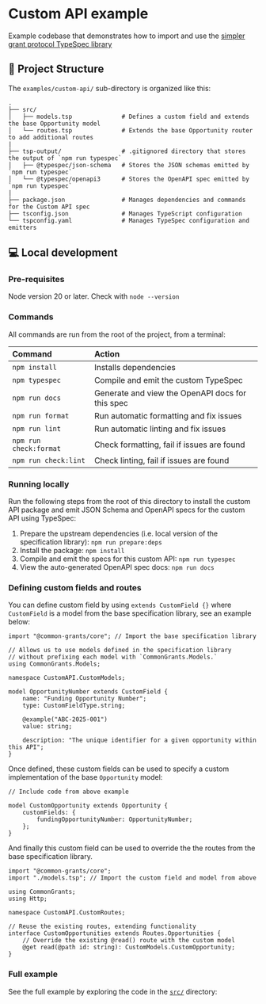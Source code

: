 # Custom API example

Example codebase that demonstrates how to import and use the [simpler grant protocol TypeSpec library](../../specs/)

## 🚀 Project Structure

The `examples/custom-api/` sub-directory is organized like this:

```
.
├── src/
│   ├── models.tsp              # Defines a custom field and extends the base Opportunity model
│   └── routes.tsp              # Extends the base Opportunity router to add additional routes
|
├── tsp-output/                 # .gitignored directory that stores the output of `npm run typespec`
│   ├── @typespec/json-schema   # Stores the JSON schemas emitted by `npm run typespec`
│   └── @typespec/openapi3      # Stores the OpenAPI spec emitted by `npm run typespec`
|
├── package.json                # Manages dependencies and commands for the Custom API spec
├── tsconfig.json               # Manages TypeScript configuration
└── tspconfig.yaml              # Manages TypeSpec configuration and emitters
```

## 💻 Local development

### Pre-requisites

Node version 20 or later. Check with `node --version`

### Commands

All commands are run from the root of the project, from a terminal:

| Command                | Action                                           |
| :--------------------- | :----------------------------------------------- |
| `npm install`          | Installs dependencies                            |
| `npm typespec`         | Compile and emit the custom TypeSpec             |
| `npm run docs`         | Generate and view the OpenAPI docs for this spec |
| `npm run format`       | Run automatic formatting and fix issues          |
| `npm run lint`         | Run automatic linting and fix issues             |
| `npm run check:format` | Check formatting, fail if issues are found       |
| `npm run check:lint`   | Check linting, fail if issues are found          |

### Running locally

Run the following steps from the root of this directory to install the custom API package and emit JSON Schema and OpenAPI specs for the custom API using TypeSpec:

1. Prepare the upstream dependencies (i.e. local version of the specification library): `npm run prepare:deps`
2. Install the package: `npm install`
3. Compile and emit the specs for this custom API: `npm run typespec`
4. View the auto-generated OpenAPI spec docs: `npm run docs`

### Defining custom fields and routes

You can define custom field by using `extends CustomField {}` where `CustomField` is a model from the base specification library, see an example below:

```typespec
import "@common-grants/core"; // Import the base specification library

// Allows us to use models defined in the specification library
// without prefixing each model with `CommonGrants.Models.`
using CommonGrants.Models;

namespace CustomAPI.CustomModels;

model OpportunityNumber extends CustomField {
    name: "Funding Opportunity Number";
    type: CustomFieldType.string;

    @example("ABC-2025-001")
    value: string;

    description: "The unique identifier for a given opportunity within this API";
}
```

Once defined, these custom fields can be used to specify a custom implementation of the base `Opportunity` model:

```typespec
// Include code from above example

model CustomOpportunity extends Opportunity {
    customFields: {
        fundingOpportunityNumber: OpportunityNumber;
    };
}
```

And finally this custom field can be used to override the the routes from the base specification library.

```typespec
import "@common-grants/core";
import "./models.tsp"; // Import the custom field and model from above

using CommonGrants;
using Http;

namespace CustomAPI.CustomRoutes;

// Reuse the existing routes, extending functionality
interface CustomOpportunities extends Routes.Opportunities {
    // Override the existing @read() route with the custom model
    @get read(@path id: string): CustomModels.CustomOpportunity;
}
```

### Full example

See the full example by exploring the code in the [`src/`](src) directory:

